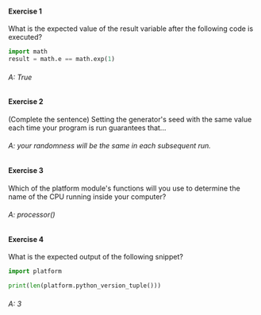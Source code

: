 #### Exercise 1
 
What is the expected value of the result variable after the following code is executed?
```python
import math 
result = math.e == math.exp(1)
```

###### A: True

#### Exercise 2

(Complete the sentence) Setting the generator's seed with the same value each time your program is run guarantees that...

###### A: your randomness will be the same in each subsequent run.

#### Exercise 3

Which of the platform module's functions will you use to determine the name of the CPU running inside your computer?

###### A: processor()

#### Exercise 4

What is the expected output of the following snippet?

```python
import platform

print(len(platform.python_version_tuple()))
```

###### A: 3
